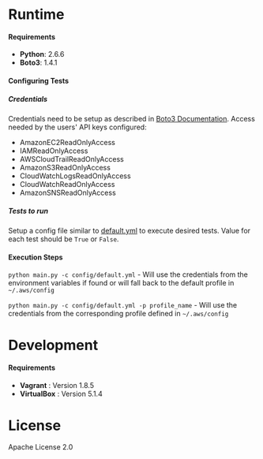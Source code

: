 # Runtime
#### Requirements
- **Python**: 2.6.6
- **Boto3**: 1.4.1

#### Configuring Tests

##### Credentials

Credentials need to be setup as described in [Boto3 Documentation](http://boto3.readthedocs.io/en/latest/guide/configuration.html).
Access needed by the users' API keys configured:

- AmazonEC2ReadOnlyAccess
- IAMReadOnlyAccess
- AWSCloudTrailReadOnlyAccess
- AmazonS3ReadOnlyAccess
- CloudWatchLogsReadOnlyAccess
- CloudWatchReadOnlyAccess
- AmazonSNSReadOnlyAccess

##### Tests to run

Setup a config file similar to [default.yml](https://github.com/mikhailadvani/cis-aws-automation/blob/master/config/default.yml) to execute desired tests. Value for each test should be `True` or `False`.

#### Execution Steps
`python main.py -c config/default.yml` - Will use the credentials from the environment variables if found or will fall back to the default profile in `~/.aws/config`

`python main.py -c config/default.yml -p profile_name` - Will use the credentials from the corresponding profile defined in `~/.aws/config`

# Development
#### Requirements
- **Vagrant** : Version 1.8.5
- **VirtualBox** : Version 5.1.4

# License
Apache License 2.0



